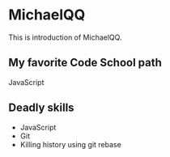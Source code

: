 MichaelQQ
===
This is introduction of MichaelQQ.

My favorite Code School path
---
JavaScript

Deadly skills
---
* JavaScript
* Git
* Killing history using git rebase
